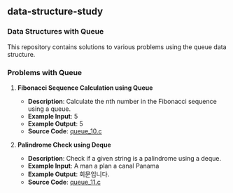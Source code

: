 ## data-structure-study
### Data Structures with Queue

This repository contains solutions to various problems using the queue data structure.

### Problems with Queue
1. **Fibonacci Sequence Calculation using Queue**
   - **Description**: Calculate the nth number in the Fibonacci sequence using a queue.
   - **Example Input**: 5
   - **Example Output**: 5
   - **Source Code**: [queue_10.c](queue_10.c)

2. **Palindrome Check using Deque**
   - **Description**: Check if a given string is a palindrome using a deque.
   - **Example Input**: A man a plan a canal Panama
   - **Example Output**: 회문입니다.
   - **Source Code**: [queue_11.c](queue_11.c)
